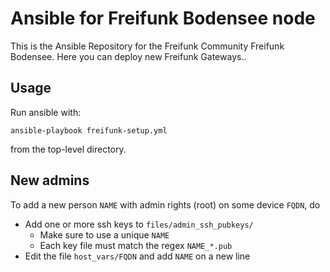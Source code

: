 Ansible for Freifunk Bodensee node
==================================

This is the Ansible Repository for the Freifunk Community Freifunk Bodensee.
Here you can deploy new Freifunk Gateways..


Usage
-----

Run ansible with:

    ansible-playbook freifunk-setup.yml

from the top-level directory.


New admins
----------

To add a new person `NAME` with admin rights (root) on some device `FQDN`, do

* Add one or more ssh keys to `files/admin_ssh_pubkeys/`
  * Make sure to use a unique `NAME`
  * Each key file must match the regex `NAME_*.pub`
* Edit the file `host_vars/FQDN` and add `NAME` on a new line


